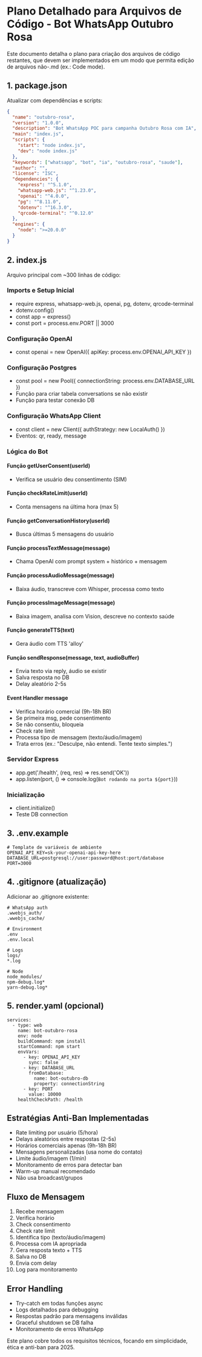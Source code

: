# Plano Detalhado para Arquivos de Código - Bot WhatsApp Outubro Rosa

Este documento detalha o plano para criação dos arquivos de código restantes, que devem ser implementados em um modo que permita edição de arquivos não-.md (ex.: Code mode).

## 1. package.json

Atualizar com dependências e scripts:

```json
{
  "name": "outubro-rosa",
  "version": "1.0.0",
  "description": "Bot WhatsApp POC para campanha Outubro Rosa com IA",
  "main": "index.js",
  "scripts": {
    "start": "node index.js",
    "dev": "node index.js"
  },
  "keywords": ["whatsapp", "bot", "ia", "outubro-rosa", "saude"],
  "author": "",
  "license": "ISC",
  "dependencies": {
    "express": "^5.1.0",
    "whatsapp-web.js": "^1.23.0",
    "openai": "^4.0.0",
    "pg": "^8.11.0",
    "dotenv": "^16.3.0",
    "qrcode-terminal": "^0.12.0"
  },
  "engines": {
    "node": ">=20.0.0"
  }
}
```

## 2. index.js

Arquivo principal com ~300 linhas de código:

### Imports e Setup Inicial
- require express, whatsapp-web.js, openai, pg, dotenv, qrcode-terminal
- dotenv.config()
- const app = express()
- const port = process.env.PORT || 3000

### Configuração OpenAI
- const openai = new OpenAI({ apiKey: process.env.OPENAI_API_KEY })

### Configuração Postgres
- const pool = new Pool({ connectionString: process.env.DATABASE_URL })
- Função para criar tabela conversations se não existir
- Função para testar conexão DB

### Configuração WhatsApp Client
- const client = new Client({ authStrategy: new LocalAuth() })
- Eventos: qr, ready, message

### Lógica do Bot

#### Função getUserConsent(userId)
- Verifica se usuário deu consentimento (SIM)

#### Função checkRateLimit(userId)
- Conta mensagens na última hora (max 5)

#### Função getConversationHistory(userId)
- Busca últimas 5 mensagens do usuário

#### Função processTextMessage(message)
- Chama OpenAI com prompt system + histórico + mensagem

#### Função processAudioMessage(message)
- Baixa áudio, transcreve com Whisper, processa como texto

#### Função processImageMessage(message)
- Baixa imagem, analisa com Vision, descreve no contexto saúde

#### Função generateTTS(text)
- Gera áudio com TTS 'alloy'

#### Função sendResponse(message, text, audioBuffer)
- Envia texto via reply, áudio se existir
- Salva resposta no DB
- Delay aleatório 2-5s

#### Event Handler message
- Verifica horário comercial (9h-18h BR)
- Se primeira msg, pede consentimento
- Se não consentiu, bloqueia
- Check rate limit
- Processa tipo de mensagem (texto/áudio/imagem)
- Trata erros (ex.: "Desculpe, não entendi. Tente texto simples.")

### Servidor Express
- app.get('/health', (req, res) => res.send('OK'))
- app.listen(port, () => console.log(`Bot rodando na porta ${port}`))

### Inicialização
- client.initialize()
- Teste DB connection

## 3. .env.example

```
# Template de variáveis de ambiente
OPENAI_API_KEY=sk-your-openai-api-key-here
DATABASE_URL=postgresql://user:password@host:port/database
PORT=3000
```

## 4. .gitignore (atualização)

Adicionar ao .gitignore existente:
```
# WhatsApp auth
.wwebjs_auth/
.wwebjs_cache/

# Environment
.env
.env.local

# Logs
logs/
*.log

# Node
node_modules/
npm-debug.log*
yarn-debug.log*
```

## 5. render.yaml (opcional)

```
services:
  - type: web
    name: bot-outubro-rosa
    env: node
    buildCommand: npm install
    startCommand: npm start
    envVars:
      - key: OPENAI_API_KEY
        sync: false
      - key: DATABASE_URL
        fromDatabase:
          name: bot-outubro-db
          property: connectionString
      - key: PORT
        value: 10000
    healthCheckPath: /health
```

## Estratégias Anti-Ban Implementadas

- Rate limiting por usuário (5/hora)
- Delays aleatórios entre respostas (2-5s)
- Horários comerciais apenas (9h-18h BR)
- Mensagens personalizadas (usa nome do contato)
- Limite áudio/imagem (1/min)
- Monitoramento de erros para detectar ban
- Warm-up manual recomendado
- Não usa broadcast/grupos

## Fluxo de Mensagem

1. Recebe mensagem
2. Verifica horário
3. Check consentimento
4. Check rate limit
5. Identifica tipo (texto/áudio/imagem)
6. Processa com IA apropriada
7. Gera resposta texto + TTS
8. Salva no DB
9. Envia com delay
10. Log para monitoramento

## Error Handling

- Try-catch em todas funções async
- Logs detalhados para debugging
- Respostas padrão para mensagens inválidas
- Graceful shutdown se DB falha
- Monitoramento de erros WhatsApp

Este plano cobre todos os requisitos técnicos, focando em simplicidade, ética e anti-ban para 2025.